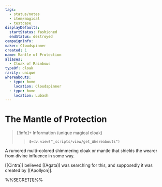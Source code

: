 ```yaml
---
tags:
  - status/notes
  - item/magical
  - testcase
displayDefaults:
  startStatus: fashioned
  endStatus: destroyed
campaignInfo: 
maker: Cloudspinner
created: 1
name: Mantle of Protection
aliases:
  - Cloak of Rainbows
typeOf: cloak
rarity: unique
whereabouts:
  - type: home
    location: Cloudspinner
  - type: home
    location: Lubash
---
```

# The Mantle of Protection
>[!info]+ Information
> (unique magical cloak)
>> `$=dv.view("_scripts/view/get_Whereabouts")`

A rumored multi-colored shimmering cloak or mantle that shields the wearer from divine influence in some way. 

[[Cintra]] believed [[Agata]] was searching for this, and supposedly it was created by [[Apollyon]]. 

%%SECRET[1]%%





